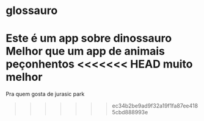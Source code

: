 # glossauro

Este é um app sobre dinossauro
Melhor que um app de animais peçonhentos
<<<<<<< HEAD
muito melhor
=======

Pra quem gosta de jurasic park
>>>>>>> ec34b2be9ad9f32a19f1fa87ee4185cbd888993e
